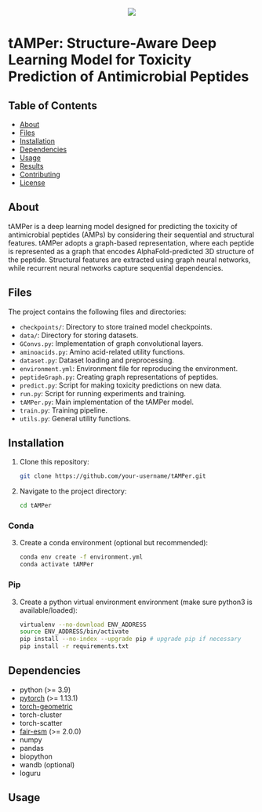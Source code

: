 <p align="center">
  <img src="https://github.com/bcgsc/tAMPer/blob/master/img/logo.png" />
</p>

# tAMPer: Structure-Aware Deep Learning Model for Toxicity Prediction of Antimicrobial Peptides

## Table of Contents

- [About](#about)
- [Files](#files)
- [Installation](#installation)
- [Dependencies](#dependencies)
- [Usage](#usage)
- [Results](#results)
- [Contributing](#contributing)
- [License](#license)

## About

tAMPer is a deep learning model designed for predicting the toxicity of antimicrobial peptides (AMPs) by considering their sequential and structural features. tAMPer adopts a graph-based representation, where each peptide is represented as a graph that encodes AlphaFold-predicted 3D structure of the peptide. Structural features are extracted using graph neural networks, while recurrent neural networks capture sequential dependencies.

## Files

The project contains the following files and directories:

- `checkpoints/`: Directory to store trained model checkpoints.
- `data/`: Directory for storing datasets.
- `GConvs.py`: Implementation of graph convolutional layers.
- `aminoacids.py`: Amino acid-related utility functions.
- `dataset.py`: Dataset loading and preprocessing.
- `environment.yml`: Environment file for reproducing the environment.
- `peptideGraph.py`: Creating graph representations of peptides.
- `predict.py`: Script for making toxicity predictions on new data.
- `run.py`: Script for running experiments and training.
- `tAMPer.py`: Main implementation of the tAMPer model.
- `train.py`: Training pipeline.
- `utils.py`: General utility functions.

## Installation

1. Clone this repository:

   ```bash
   git clone https://github.com/your-username/tAMPer.git 
   ```
2. Navigate to the project directory:
   ```bash
   cd tAMPer
   ```

### Conda

3. Create a conda environment (optional but recommended):
   ```bash
   conda env create -f environment.yml
   conda activate tAMPer
   ```

### Pip

3. Create a python virtual environment environment (make sure python3 is available/loaded):
   ```bash
   virtualenv --no-download ENV_ADDRESS
   source ENV_ADDRESS/bin/activate
   pip install --no-index --upgrade pip # upgrade pip if necessary
   pip install -r requirements.txt
   ```

## Dependencies

- python (>= 3.9)
- [pytorch](https://pytorch.org/get-started/previous-versions/) (>= 1.13.1)
- [torch-geometric](https://pytorch-geometric.readthedocs.io/en/latest/install/installation.html)
- torch-cluster
- torch-scatter
- [fair-esm](https://github.com/facebookresearch/esm) (>= 2.0.0)
- numpy
- pandas
- biopython
- wandb (optional)
- loguru

## Usage
